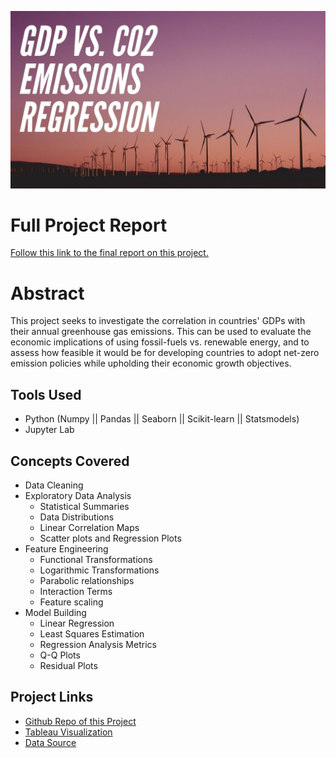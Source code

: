 ![Thumbnail](./Images/thumbnail.jpg)
# Full Project Report
[Follow this link to the final report on this project.](https://tomasangelini.com/gdpvsco2page.html)     

# Abstract
This project seeks to investigate the correlation in countries' GDPs with their annual greenhouse gas emissions. This can be used to evaluate the economic implications of using fossil-fuels vs. renewable energy, and to assess how feasible it would be for developing countries to adopt net-zero emission policies while upholding their economic growth objectives.

## Tools Used
- Python (Numpy || Pandas || Seaborn || Scikit-learn || Statsmodels)
- Jupyter Lab

## Concepts Covered
- Data Cleaning
- Exploratory Data Analysis
	- Statistical Summaries
	- Data Distributions
	- Linear Correlation Maps
	- Scatter plots and Regression Plots
- Feature Engineering
	- Functional Transformations
	- Logarithmic Transformations
	- Parabolic relationships
	- Interaction Terms
	- Feature scaling
- Model Building
	- Linear Regression
	- Least Squares Estimation
	- Regression Analysis Metrics
	- Q-Q Plots
	- Residual Plots

## Project Links
- [Github Repo of this Project](https://github.com/TommyAngelini/Data-Science-Projects/tree/main/Projects/GDPVersusEmissions)
- [Tableau Visualization](https://public.tableau.com/app/profile/tomas.angelini/viz/GDPvsCO2EmissionsbyCountry/CountryGDPvs_CO2EmissionsDashboard)
- [Data Source](https://ourworldindata.org/grapher/co2-emissions-vs-gdp)
